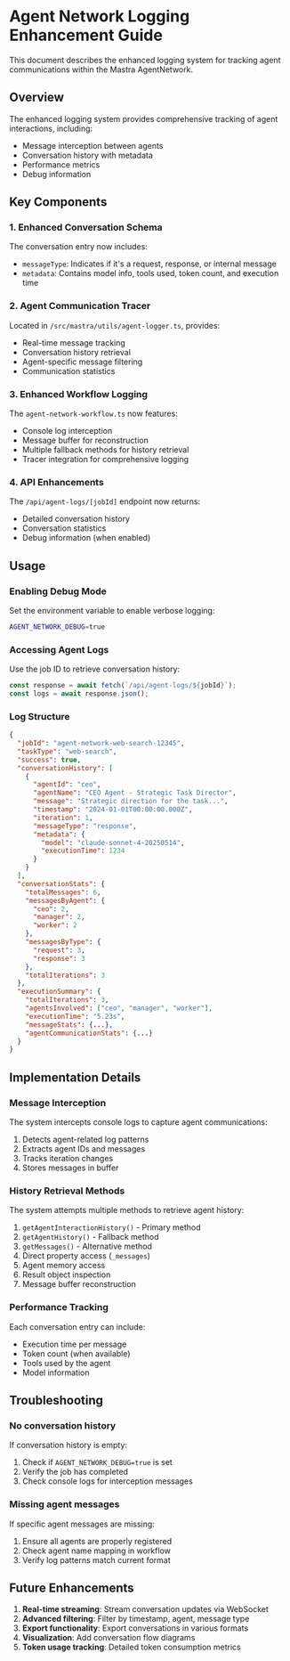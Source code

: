 # Agent Network Logging Enhancement Guide

This document describes the enhanced logging system for tracking agent communications within the Mastra AgentNetwork.

## Overview

The enhanced logging system provides comprehensive tracking of agent interactions, including:
- Message interception between agents
- Conversation history with metadata
- Performance metrics
- Debug information

## Key Components

### 1. Enhanced Conversation Schema
The conversation entry now includes:
- `messageType`: Indicates if it's a request, response, or internal message
- `metadata`: Contains model info, tools used, token count, and execution time

### 2. Agent Communication Tracer
Located in `/src/mastra/utils/agent-logger.ts`, provides:
- Real-time message tracking
- Conversation history retrieval
- Agent-specific message filtering
- Communication statistics

### 3. Enhanced Workflow Logging
The `agent-network-workflow.ts` now features:
- Console log interception
- Message buffer for reconstruction
- Multiple fallback methods for history retrieval
- Tracer integration for comprehensive logging

### 4. API Enhancements
The `/api/agent-logs/[jobId]` endpoint now returns:
- Detailed conversation history
- Conversation statistics
- Debug information (when enabled)

## Usage

### Enabling Debug Mode
Set the environment variable to enable verbose logging:
```bash
AGENT_NETWORK_DEBUG=true
```

### Accessing Agent Logs
Use the job ID to retrieve conversation history:
```typescript
const response = await fetch(`/api/agent-logs/${jobId}`);
const logs = await response.json();
```

### Log Structure
```json
{
  "jobId": "agent-network-web-search-12345",
  "taskType": "web-search",
  "success": true,
  "conversationHistory": [
    {
      "agentId": "ceo",
      "agentName": "CEO Agent - Strategic Task Director",
      "message": "Strategic direction for the task...",
      "timestamp": "2024-01-01T00:00:00.000Z",
      "iteration": 1,
      "messageType": "response",
      "metadata": {
        "model": "claude-sonnet-4-20250514",
        "executionTime": 1234
      }
    }
  ],
  "conversationStats": {
    "totalMessages": 6,
    "messagesByAgent": {
      "ceo": 2,
      "manager": 2,
      "worker": 2
    },
    "messagesByType": {
      "request": 3,
      "response": 3
    },
    "totalIterations": 3
  },
  "executionSummary": {
    "totalIterations": 3,
    "agentsInvolved": ["ceo", "manager", "worker"],
    "executionTime": "5.23s",
    "messageStats": {...},
    "agentCommunicationStats": {...}
  }
}
```

## Implementation Details

### Message Interception
The system intercepts console logs to capture agent communications:
1. Detects agent-related log patterns
2. Extracts agent IDs and messages
3. Tracks iteration changes
4. Stores messages in buffer

### History Retrieval Methods
The system attempts multiple methods to retrieve agent history:
1. `getAgentInteractionHistory()` - Primary method
2. `getAgentHistory()` - Fallback method
3. `getMessages()` - Alternative method
4. Direct property access (`_messages`)
5. Agent memory access
6. Result object inspection
7. Message buffer reconstruction

### Performance Tracking
Each conversation entry can include:
- Execution time per message
- Token count (when available)
- Tools used by the agent
- Model information

## Troubleshooting

### No conversation history
If conversation history is empty:
1. Check if `AGENT_NETWORK_DEBUG=true` is set
2. Verify the job has completed
3. Check console logs for interception messages

### Missing agent messages
If specific agent messages are missing:
1. Ensure all agents are properly registered
2. Check agent name mapping in workflow
3. Verify log patterns match current format

## Future Enhancements

1. **Real-time streaming**: Stream conversation updates via WebSocket
2. **Advanced filtering**: Filter by timestamp, agent, message type
3. **Export functionality**: Export conversations in various formats
4. **Visualization**: Add conversation flow diagrams
5. **Token usage tracking**: Detailed token consumption metrics